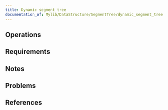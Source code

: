 ```yaml
---
title: Dynamic segment tree
documentation_of: Mylib/DataStructure/SegmentTree/dynamic_segment_tree.cpp
---
```


## Operations

## Requirements

## Notes

## Problems

## References
